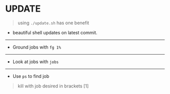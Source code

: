 # UPDATE
> using `./update.sh` has one benefit 
- beautiful shell updates on latest commit.
---
- Ground jobs with `fg 1%`
---
- Look at jobs with `jobs`
---
- Use `ps` to find job
> kill with job desired in brackets [1]